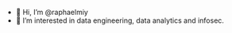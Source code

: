 - 👋 Hi, I’m @raphaelmiy
- 👀 I’m interested in data engineering, data analytics and infosec.
<!---
- 🌱 I’m currently learning infosec.
- 💞️ I’m looking to collaborate on infosec.
- 📫 How to reach me ...
--->

<!---
raphaelmiy/raphaelmiy is a ✨ special ✨ repository because its `README.md` (this file) appears on your GitHub profile.
You can click the Preview link to take a look at your changes.
--->

